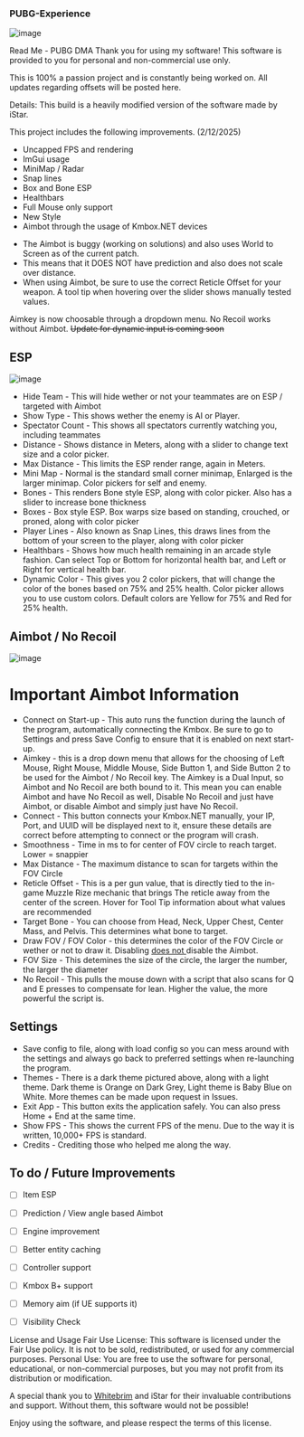 ### PUBG-Experience

![image](https://github.com/user-attachments/assets/24cd8fd0-dbd6-4452-8bb3-dfa0a88dec50)


Read Me - PUBG DMA
Thank you for using my software! This software is provided to you for personal and non-commercial use only.

This is 100% a passion project and is constantly being worked on. All updates regarding offsets will be posted here. 

Details: This build is a heavily modified version of the software made by iStar.

This project includes the following improvements. (2/12/2025)

- Uncapped FPS and rendering
- ImGui usage
- MiniMap / Radar
- Snap lines
- Box and Bone ESP
- Healthbars
- Full Mouse only support
- New Style
- Aimbot through the usage of Kmbox.NET devices
* The Aimbot is buggy (working on solutions) and also uses World to Screen as of the current patch.
* This means that it DOES NOT have prediction and also does not scale over distance.
* When using Aimbot, be sure to use the correct Reticle Offset for your weapon. A tool tip when hovering over the slider shows manually tested values.

Aimkey is now choosable through a dropdown menu. No Recoil works without Aimbot. <strike> Update for dynamic input is coming soon </strike>



## ESP
![image](https://github.com/user-attachments/assets/f4547d41-4e24-4350-8a3a-3c98a12b2258)

- Hide Team - This will hide wether or not your teammates are on ESP / targeted with Aimbot
- Show Type - This shows wether the enemy is AI or Player.
- Spectator Count - This shows all spectators currently watching you, including teammates
- Distance - Shows distance in Meters, along with a slider to change text size and a color picker.
- Max Distance - This limits the ESP render range, again in Meters.
- Mini Map - Normal is the standard small corner minimap, Enlarged is the larger minimap. Color pickers for self and enemy.
- Bones - This renders Bone style ESP, along with color picker. Also has a slider to increase bone thickness
- Boxes - Box style ESP. Box warps size based on standing, crouched, or proned, along with color picker
- Player Lines - Also known as Snap Lines, this draws lines from the bottom of your screen to the player, along with color 
  picker
- Healthbars - Shows how much health remaining in an arcade style fashion. Can select Top or Bottom for horizontal health 
  bar, and Left or Right for vertical health bar.
- Dynamic Color - This gives you 2 color pickers, that will change the color of the bones based on 75% and 25% health. 
  Color picker allows you to use custom colors. Default colors are Yellow for 75% and Red for 25% health.

## Aimbot / No Recoil

![image](https://github.com/user-attachments/assets/bad1a931-c1fa-4377-ae90-defa5db6a714)


# Important Aimbot Information
- Connect on Start-up - This auto runs the function during the launch of the program, automatically connecting the Kmbox. 
  Be sure to go to Settings and press Save Config to ensure that it is enabled on next start-up.
- Aimkey - this is a drop down menu that allows for the choosing of Left Mouse, Right Mouse, Middle Mouse, Side Button 1, 
  and Side Button 2 to be used for the Aimbot / No Recoil key. The Aimkey is a Dual Input, so Aimbot and No Recoil are 
  both bound to it. This mean you can enable Aimbot and have No Recoil as well, Disable No Recoil and just have Aimbot, or 
  disable Aimbot and simply just have No Recoil.
- Connect - This button connects your Kmbox.NET manually, your IP, Port, and UUID will be displayed next to it, ensure 
  these details are correct before attempting to connect or the program will crash.
- Smoothness - Time in ms to for center of FOV circle to reach target. Lower = snappier
- Max Distance - The maximum distance to scan for targets within the FOV Circle
- Reticle Offset - This is a per gun value, that is directly tied to the in-game Muzzle Rize mechanic that brings
  The reticle away from the center of the screen. Hover for Tool Tip information about what values are recommended
- Target Bone - You can choose from Head, Neck, Upper Chest, Center Mass, and Pelvis. This determines what bone to target.
- Draw FOV / FOV Color - this determines the color of the FOV Circle or wether or not to draw it.
  Disabling <ins> does not </ins> disable the Aimbot.
- FOV Size - This detemines the size of the circle, the larger the number, the larger the diameter
- No Recoil - This pulls the mouse down with a script that also scans for Q and E presses to compensate for lean.
  Higher the value, the more powerful the script is.


## Settings 

- Save config to file, along with load config so you can mess around with the settings and always go back to preferred 
  settings when re-launching the program. 
- Themes - There is a dark theme pictured above, along with a light theme. Dark theme is Orange on Dark Grey, Light theme 
  is Baby Blue on White. More themes can be made upon request in Issues.
- Exit App - This button exits the application safely. You can also press Home + End at the same time.
- Show FPS - This shows the current FPS of the menu. Due to the way it is written, 10,000+ FPS is standard.
- Credits - Crediting those who helped me along the way.

## To do / Future Improvements
- [ ] Item ESP
- [ ] Prediction / View angle based Aimbot
- [ ] Engine improvement
- [ ] Better entity caching
- [ ] Controller support
- [ ] Kmbox B+ support
- [ ] Memory aim (if UE supports it)
- [ ] Visibility Check








License and Usage
Fair Use License: This software is licensed under the Fair Use policy. It is not to be sold, redistributed, or used for any commercial purposes.
Personal Use: You are free to use the software for personal, educational, or non-commercial purposes, but you may not profit from its distribution or modification.


A special thank you to [Whitebrim](https://github.com/WhiteBrim) and iStar for their invaluable contributions and support. Without them, this software would not be possible!

Enjoy using the software, and please respect the terms of this license.

